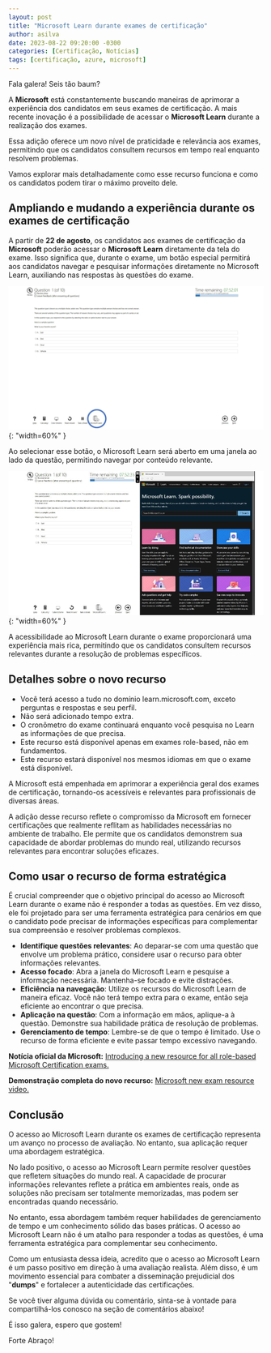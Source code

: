 ```yaml
---
layout: post
title: "Microsoft Learn durante exames de certificação"
author: asilva
date: 2023-08-22 09:20:00 -0300
categories: [Certificação, Notícias]
tags: [certificação, azure, microsoft]
---
```


Fala galera! Seis tão baum?

A **Microsoft** está constantemente buscando maneiras de aprimorar a experiência dos candidatos em seus exames de certificação. A mais recente inovação é a possibilidade de acessar o **Microsoft Learn** durante a realização dos exames. 

Essa adição oferece um novo nível de praticidade e relevância aos exames, permitindo que os candidatos consultem recursos em tempo real enquanto resolvem problemas.

 Vamos explorar mais detalhadamente como esse recurso funciona e como os candidatos podem tirar o máximo proveito dele.

## **Ampliando e mudando a experiência durante os exames de certificação**

A partir de **22 de agosto**, os candidatos aos exames de certificação da **Microsoft** poderão acessar o **Microsoft** **Learn** diretamente da tela do exame. Isso significa que, durante o exame, um botão especial permitirá aos candidatos navegar e pesquisar informações diretamente no Microsoft Learn, auxiliando nas respostas às questões do exame.

![](/assets/img/76/certlearn01.jpeg){: "width=60%" } 

Ao selecionar esse botão, o Microsoft Learn será aberto em uma janela ao lado da questão, permitindo navegar por conteúdo relevante.

![](/assets/img/76/certlearn02.jpg){: "width=60%" } 

A acessibilidade ao Microsoft Learn durante o exame proporcionará uma experiência mais rica, permitindo que os candidatos consultem recursos relevantes durante a resolução de problemas específicos.

## **Detalhes sobre o novo recurso**

- Você terá acesso a tudo no domínio learn.microsoft.com, exceto perguntas e respostas e seu perfil.
- Não será adicionado tempo extra.
- O cronômetro do exame continuará enquanto você pesquisa no Learn as informações de que precisa.
- Este recurso está disponível apenas em exames role-based, não em fundamentos.
- Este recurso estará disponível nos mesmos idiomas em que o exame está disponível.

A Microsoft está empenhada em aprimorar a experiência geral dos exames de certificação, tornando-os acessíveis e relevantes para profissionais de diversas áreas.

A adição desse recurso reflete o compromisso da Microsoft em fornecer certificações que realmente reflitam as habilidades necessárias no ambiente de trabalho. Ele permite que os candidatos demonstrem sua capacidade de abordar problemas do mundo real, utilizando recursos relevantes para encontrar soluções eficazes.

## **Como usar o recurso de forma estratégica**

É crucial compreender que o objetivo principal do acesso ao Microsoft Learn durante o exame não é responder a todas as questões. Em vez disso, ele foi projetado para ser uma ferramenta estratégica para cenários em que o candidato pode precisar de informações específicas para complementar sua compreensão e resolver problemas complexos.

- **Identifique questões relevantes**: Ao deparar-se com uma questão que envolve um problema prático, considere usar o recurso para obter informações relevantes.
- **Acesso focado**: Abra a janela do Microsoft Learn e pesquise a informação necessária. Mantenha-se focado e evite distrações.
- **Eficiência na navegação**: Utilize os recursos do Microsoft Learn de maneira eficaz. Você não terá tempo extra para o exame, então seja eficiente ao encontrar o que precisa.
- **Aplicação na questão**: Com a informação em mãos, aplique-a à questão. Demonstre sua habilidade prática de resolução de problemas.
- **Gerenciamento de tempo**: Lembre-se de que o tempo é limitado. Use o recurso de forma eficiente e evite passar tempo excessivo navegando.

**Notícia oficial da Microsoft:** <a href="https://techcommunity.microsoft.com/t5/microsoft-learn-blog/introducing-a-new-resource-for-all-role-based-microsoft/ba-p/3500870?WT.mc_id=general_LinkedIn-wwl" target="_blank"> Introducing a new resource for all role-based Microsoft Certification exams.</a> 

**Demonstração completa do novo recurso:** <a href="https://www.microsoft.com/videoplayer/embed/RW1a0L5" target="_blank"> Microsoft new exam resource video.</a> 

## **Conclusão**

O acesso ao Microsoft Learn durante os exames de certificação representa um avanço no processo de avaliação. No entanto, sua aplicação requer uma abordagem estratégica.

No lado positivo, o acesso ao Microsoft Learn permite resolver questões que refletem situações do mundo real. A capacidade de procurar informações relevantes reflete a prática em ambientes reais, onde as soluções não precisam ser totalmente memorizadas, mas podem ser encontradas quando necessário.

No entanto, essa abordagem também requer habilidades de gerenciamento de tempo e um conhecimento sólido das bases práticas. O acesso ao Microsoft Learn não é um atalho para responder a todas as questões, é uma ferramenta estratégica para complementar seu conhecimento.

Como um entusiasta dessa ideia, acredito que o acesso ao Microsoft Learn é um passo positivo em direção à uma avaliação realista. Além disso, é um movimento essencial para combater a disseminação prejudicial dos "**dumps**" e fortalecer a autenticidade das certificações.

Se você tiver alguma dúvida ou comentário, sinta-se à vontade para compartilhá-los conosco na seção de comentários abaixo!

É isso galera, espero que gostem!

Forte Abraço!
